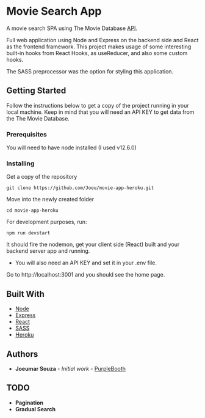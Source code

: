 # Movie Search App

A movie search SPA using The Movie Database [API](https://developers.themoviedb.org/3/getting-started). 

Full web application using Node and Express on the backend side and React as the frontend framework.
This project makes usage of some interesting built-in hooks from React Hooks, as useReducer, and also some custom hooks.

The SASS preprocessor was the option for styling this application.


## Getting Started

Follow the instructions below to get a copy of the project running in your local machine. Keep in mind that you will need an API KEY to get data from the The Movie Database.

### Prerequisites

You will need to have node installed (I used v12.6.0)


### Installing

Get a copy of the repository

```
git clone https://github.com/Joeu/movie-app-heroku.git
```

Move into the newly created folder

```
cd movie-app-heroku
```

For development purposes, run:

```
npm run devstart
```

It should fire the nodemon, get your client side (React) built and your backend server app and running.

- You will also need an API KEY and set it in your .env file.

Go to http://localhost:3001 and you should see the home page.


## Built With

* [Node](https://nodejs.org/)
* [Express](https://expressjs.com/)
* [React](https://reactjs.org/)
* [SASS](https://sass-lang.com/)
* [Heroku](https://heroku.com)

## Authors

* **Joeumar Souza** - *Initial work* - [PurpleBooth](https://github.com/joeu)

## TODO

* **Pagination**
* **Gradual Search**
